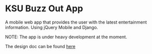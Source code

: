 KSU Buzz Out App
============

A mobile web app that provides the user with the latest entertainment information. Using jQuery Mobile and Django.

NOTE: The app is under heavy development at the moment. 

The design doc can be found [here](https://docs.google.com/document/d/1QDgEqbZllsBSyaFC60sIhHSdhZXAllPf2NRb5HiTuAo/edit)